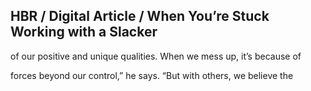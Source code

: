 ## HBR / Digital Article / When You’re Stuck Working with a Slacker

of our positive and unique qualities. When we mess up, it’s because of

forces beyond our control,” he says. “But with others, we believe the